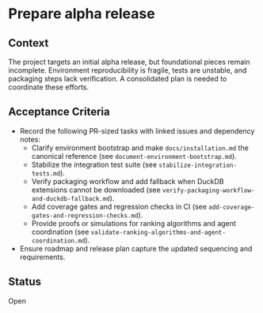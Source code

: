 # Prepare alpha release

## Context
The project targets an initial alpha release, but foundational pieces remain
incomplete. Environment reproducibility is fragile, tests are unstable, and
packaging steps lack verification. A consolidated plan is needed to coordinate
these efforts.

## Acceptance Criteria
- Record the following PR-sized tasks with linked issues and dependency notes:
  - Clarify environment bootstrap and make `docs/installation.md`
    the canonical reference (see `document-environment-bootstrap.md`).
  - Stabilize the integration test suite (see `stabilize-integration-tests.md`).
  - Verify packaging workflow and add fallback when DuckDB extensions cannot be
    downloaded (see `verify-packaging-workflow-and-duckdb-fallback.md`).
  - Add coverage gates and regression checks in CI (see
    `add-coverage-gates-and-regression-checks.md`).
  - Provide proofs or simulations for ranking algorithms and agent coordination
    (see `validate-ranking-algorithms-and-agent-coordination.md`).
- Ensure roadmap and release plan capture the updated sequencing and
  requirements.

## Status
Open
